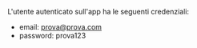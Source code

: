 L'utente autenticato sull'app ha le seguenti credenziali:
  - email: prova@prova.com
  - password: prova123

